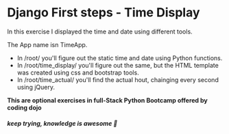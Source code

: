 # Django First steps - Time Display

In this exercise I displayed the time and date using different tools.

The App name isn TimeApp.

- In /root/ you'll figure out the static time and date using Python functions.
- In /root/time_display/ you'll figure out the same, but the HTML template was created using css and bootstrap tools.
- In /root/time_actual/ you'll find the actual hout, chainging every second using jQuery. 

**This are optional exercises in full-Stack Python Bootcamp offered by coding dojo**
##### *keep trying, knowledge is awesome*  :facepunch:
